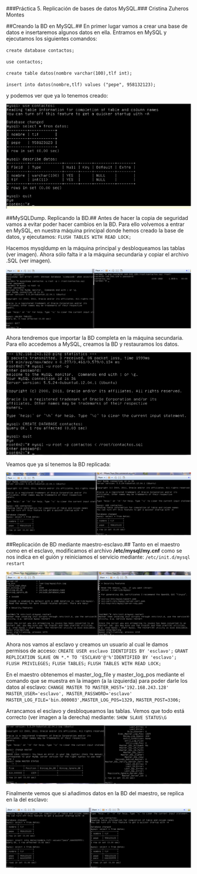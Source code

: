 ###Práctica 5. Replicación de bases de datos MySQL.###
Cristina Zuheros Montes

##Creando la BD en MySQL.##
En primer lugar vamos a crear una base de datos e insertaremos algunos datos en ella.
Entramos en MySQL y ejecutamos los siguientes comandos:

`create database contactos;`

`use contactos;`

`create table datos(nombre varchar(100),tlf int);`

`insert into datos(nombre,tlf) values ("pepe", 958132123);`

y podemos ver que ya lo tenemos creado:

![](https://github.com/cristinazuhe/swap1415/blob/master/practica5/imagenes/2.png)

##MySQLDump. Replicando la BD.##
Antes de hacer la copia de seguridad vamos a evitar poder hacer cambios en la BD. Para ello volvemos a entrar en MySQL, en nuestra máquina principal donde hemos creado la base de datos, y ejecutamos:
`FLUSH TABLES WITH READ LOCK;`

 Hacemos mysqldump en la máquina principal y desbloqueamos las tablas (ver imagen). Ahora sólo falta ir a la máquina secundaria y copiar el archivo .SQL (ver imagen).

![](https://github.com/cristinazuhe/swap1415/blob/master/practica5/imagenes/3.png)

Ahora tendremos que importar la BD completa en la máquina secundaria. Para ello accedemos a MySQL, creamos la BD y restauramos los datos.

![](https://github.com/cristinazuhe/swap1415/blob/master/practica5/imagenes/4.png)

Veamos que ya sí tenemos la BD replicada:

![](https://github.com/cristinazuhe/swap1415/blob/master/practica5/imagenes/5.png)

##Replicación de BD mediante maestro-esclavo.##
Tanto en el maestro como en el esclavo, modificamos el archivo **/etc/mysql/my.cnf** como se nos indica en el guión y reiniciamos el servicio mediante:
`/etc/init.d/mysql restart`

![](https://github.com/cristinazuhe/swap1415/blob/master/practica5/imagenes/6-reiniciamoselservicio.png)

Ahora nos vamos al esclavo y creamos un usuario al cual le damos permisos de acceso:
`CREATE USER esclavo IDENTIFIES BY 'esclavo';`
`GRANT REPLICATION SLAVE ON *.* TO 'ESCLAVO'@'%'IDENTIFIED BY 'esclavo';`
`FLUSH PRIVILEGES;`
`FLUSH TABLES;`
`FLUSH TABLES WITH READ LOCK;`

En el maestro obtenemos el master_log_file y master_log_pos mediante el comando que se muestra en la imagen (a la izquierda) para poder darle los datos al esclavo:
`CHANGE MASTER TO MASTER_HOST='192.168.243.128'`
`MASTER_USER='esclavo', MASTER_PASSWORD='esclavo'`
`MASTER_LOG_FILE='bin.000003',MASTER_LOG_POS=1329,`
`MASTER_POST=3306;`

Arrancamos el esclavo y desbloqueamos las tablas. Vemos que todo está correcto (ver imagen a la derecha) mediante:
`SHOW SLAVE STATUS\G`

![](https://github.com/cristinazuhe/swap1415/blob/master/practica5/imagenes/7.png)

Finalmente vemos que si añadimos datos en la BD del maestro, se replica en la del esclavo:

![](https://github.com/cristinazuhe/swap1415/blob/master/practica5/imagenes/8-PROBANDOQUEFUNCIONA.png)




